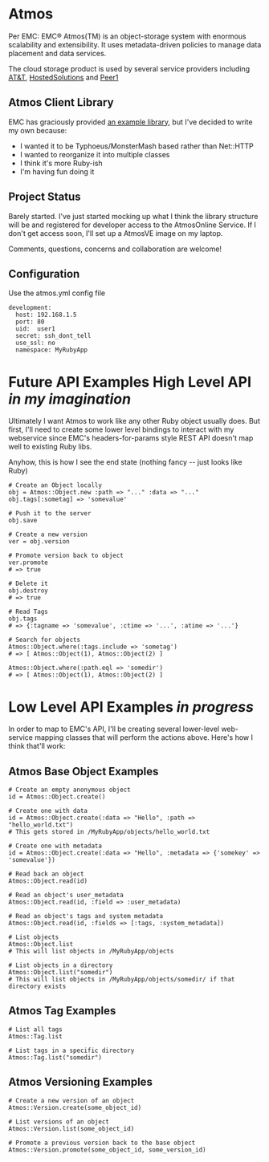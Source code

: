 Atmos
=====

Per EMC: EMC® Atmos(TM) is an object-storage system with enormous scalability and extensibility. It uses metadata-driven policies to manage data placement and data services.

The cloud storage product is used by several service providers including [AT&T](https://www.synaptic.att.com/staas), [HostedSolutions](http://www.hostedsolutions.com/services/stratus-cloud-storage.php) and [Peer1](http://www.peer1.com/hosting/cloudone-storage.php)

Atmos Client Library
--------------------

EMC has graciously provided [an example library](https://code.google.com/p/atmos-ruby/), but I've decided to write my own because:

* I wanted it to be Typhoeus/MonsterMash based rather than Net::HTTP
* I wanted to reorganize it into multiple classes
* I think it's more Ruby-ish
* I'm having fun doing it

Project Status
--------------

Barely started.  I've just started mocking up what I think the library structure will be and registered for developer access to the AtmosOnline Service.  If I don't get access soon, I'll set up a AtmosVE image on my laptop.

Comments, questions, concerns and collaboration are welcome!

Configuration
-------------

Use the atmos.yml config file

	development:
	  host: 192.168.1.5
	  port: 80
	  uid:	user1
	  secret: ssh_dont_tell
	  use_ssl: no
	  namespace: MyRubyApp

Future API Examples High Level API _in my imagination_
======================================================

Ultimately I want Atmos to work like any other Ruby object usually does.  But first, I'll need to create some lower level bindings to interact with my webservice since EMC's headers-for-params style REST API doesn't map well to existing Ruby libs.

Anyhow, this is how I see the end state (nothing fancy -- just looks like Ruby)

	# Create an Object locally
	obj = Atmos::Object.new :path => "..." :data => "..."
	obj.tags[:sometag] => 'somevalue'
	
	# Push it to the server
	obj.save
	
	# Create a new version
	ver = obj.version
	
	# Promote version back to object
	ver.promote
	# => true
	
	# Delete it
	obj.destroy
	# => true
	
	# Read Tags
	obj.tags
	# => {:tagname => 'somevalue', :ctime => '...', :atime => '...'}
	
	# Search for objects
	Atmos::Object.where(:tags.include => 'sometag')
	# => [ Atmos::Object(1), Atmos::Object(2) ]

	Atmos::Object.where(:path.eql => 'somedir')
	# => [ Atmos::Object(1), Atmos::Object(2) ]
	
Low Level API Examples _in progress_
====================================

In order to map to EMC's API, I'll be creating several lower-level web-service mapping classes that will perform the actions above.  Here's how I think that'll work:

Atmos Base Object Examples
--------------------------

	# Create an empty anonymous object
	id = Atmos::Object.create()
	
	# Create one with data
	id = Atmos::Object.create(:data => "Hello", :path => "hello_world.txt")
	# This gets stored in /MyRubyApp/objects/hello_world.txt

	# Create one with metadata
	id = Atmos::Object.create(:data => "Hello", :metadata => {'somekey' => 'somevalue'})
	
	# Read back an object
	Atmos::Object.read(id)
	
	# Read an object's user_metadata
	Atmos::Object.read(id, :field => :user_metadata)
	
	# Read an object's tags and system metadata
	Atmos::Object.read(id, :fields => [:tags, :system_metadata])
	
	# List objects
	Atmos::Object.list
	# This will list objects in /MyRubyApp/objects
	
	# List objects in a directory
	Atmos::Object.list("somedir")
	# This will list objects in /MyRubyApp/objects/somedir/ if that directory exists
	
Atmos Tag Examples
------------------

	# List all tags
	Atmos::Tag.list

	# List tags in a specific directory
	Atmos::Tag.list("somedir")
	
Atmos Versioning Examples
-------------------------

	# Create a new version of an object
	Atmos::Version.create(some_object_id)
	
	# List versions of an object 
	Atmos::Version.list(some_object_id)
	
	# Promote a previous version back to the base object
	Atmos::Version.promote(some_object_id, some_version_id)

